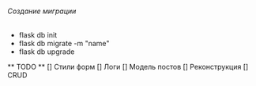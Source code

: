 ######  Создание миграции ######
- flask db init
- flask db migrate -m "name"
- flask db upgrade



** TODO **
[] Стили форм
[] Логи
[] Модель постов
[] Реконструкция
[] CRUD
